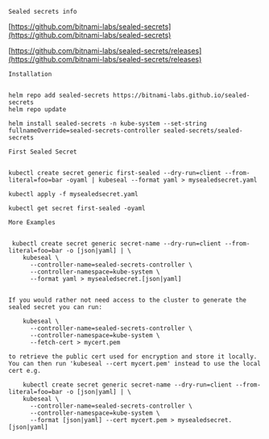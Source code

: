 ```Sealed secrets info```


[https://github.com/bitnami-labs/sealed-secrets](https://github.com/bitnami-labs/sealed-secrets)

[https://github.com/bitnami-labs/sealed-secrets/releases](https://github.com/bitnami-labs/sealed-secrets/releases)


```Installation```


````

helm repo add sealed-secrets https://bitnami-labs.github.io/sealed-secrets
helm repo update

helm install sealed-secrets -n kube-system --set-string fullnameOverride=sealed-secrets-controller sealed-secrets/sealed-secrets

````


```First Sealed Secret```


````

kubectl create secret generic first-sealed --dry-run=client --from-literal=foo=bar -oyaml | kubeseal --format yaml > mysealedsecret.yaml

kubectl apply -f mysealedsecret.yaml

kubectl get secret first-sealed -oyaml

````


```More Examples```



````

 kubectl create secret generic secret-name --dry-run=client --from-literal=foo=bar -o [json|yaml] | \
    kubeseal \
      --controller-name=sealed-secrets-controller \
      --controller-namespace=kube-system \
      --format yaml > mysealedsecret.[json|yaml]


If you would rather not need access to the cluster to generate the sealed secret you can run:

    kubeseal \
      --controller-name=sealed-secrets-controller \
      --controller-namespace=kube-system \
      --fetch-cert > mycert.pem

to retrieve the public cert used for encryption and store it locally. You can then run 'kubeseal --cert mycert.pem' instead to use the local cert e.g.

    kubectl create secret generic secret-name --dry-run=client --from-literal=foo=bar -o [json|yaml] | \
    kubeseal \
      --controller-name=sealed-secrets-controller \
      --controller-namespace=kube-system \
      --format [json|yaml] --cert mycert.pem > mysealedsecret.[json|yaml]


````
